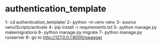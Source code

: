 # authentication_template
1- cd authentication_template/
2- python -m venv venv
3- source venv/Scripts/activate
4- pip install -r requirements.txt
5- python manage.py makemigrations
6- python manage.py migrate
7- python manage.py runserver
8- go to http://127.0.0.1:8000/swagger
